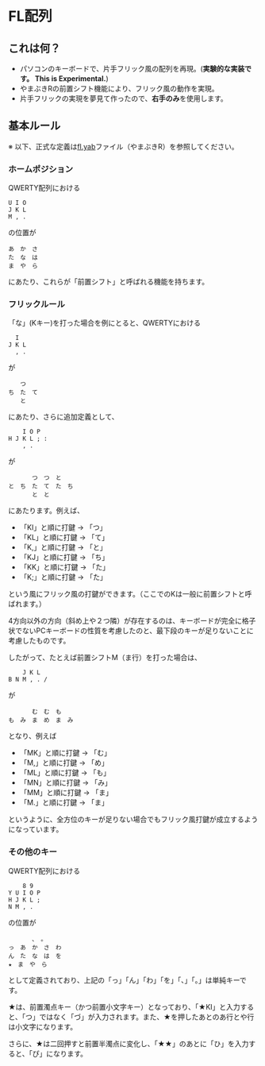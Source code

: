 # FL配列

## これは何？

- パソコンのキーボードで、片手フリック風の配列を再現。(**実験的な実装です。 This is Experimental.**)
- やまぶきRの前置シフト機能により、フリック風の動作を実現。
- 片手フリックの実現を夢見て作ったので、**右手のみ**を使用します。

## 基本ルール

※ 以下、正式な定義は[fl.yab](fl.yab)ファイル（やまぶきR）を参照してください。

### ホームポジション

QWERTY配列における

```text
U I O
J K L
M , .
```

の位置が

```text
あ　か　さ
た　な　は
ま　や　ら
```

にあたり、これらが「前置シフト」と呼ばれる機能を持ちます。

### フリックルール

「な」(Kキー)を打った場合を例にとると、QWERTYにおける

```text
  I
J K L
  , .
```

が

```text
　　つ
ち　た　て
　　と
```

にあたり、さらに追加定義として、

```text
    I O P
H J K L ; :
    , .
```

が

```text
　　　　つ　つ　と
と　ち　た　て　た　ち
　　　　と　と
```

にあたります。例えば、

- 「KI」と順に打鍵 → 「つ」
- 「KL」と順に打鍵 → 「て」
- 「K,」と順に打鍵 → 「と」
- 「KJ」と順に打鍵 → 「ち」
- 「KK」と順に打鍵 → 「た」
- 「K;」と順に打鍵 → 「た」

という風にフリック風の打鍵ができます。（ここでのKは一般に前置シフトと呼ばれます。）

4方向以外の方向（斜め上や２つ隣）が存在するのは、キーボードが完全に格子状でないPCキーボードの性質を考慮したのと、最下段のキーが足りないことに考慮したものです。

したがって、たとえば前置シフトM（ま行）を打った場合は、

```text
    J K L
B N M , . /
```

が

```text
　　　　む　む　も
も　み　ま　め　ま　み
```

となり、例えば

- 「MK」と順に打鍵 → 「む」
- 「M,」と順に打鍵 → 「め」
- 「ML」と順に打鍵 → 「も」
- 「MN」と順に打鍵 → 「み」
- 「MM」と順に打鍵 → 「ま」
- 「M.」と順に打鍵 → 「ま」

というように、全方位のキーが足りない場合でもフリック風打鍵が成立するようになっています。

### その他のキー

QWERTY配列における

```text
    8 9
Y U I O P
H J K L ;
N M , .
```

の位置が

```text
　　　　、　。
っ　あ　か　さ　わ
ん　た　な　は　を
★　ま　や　ら
```

として定義されており、上記の「っ」「ん」「わ」「を」「、」「。」は単純キーです。

★は、前置濁点キー（かつ前置小文字キー）となっており、「★KI」と入力すると、「つ」ではなく「づ」が入力されます。また、★を押したあとのあ行とや行は小文字になります。

さらに、★は二回押すと前置半濁点に変化し、「★★」のあとに「ひ」を入力すると、「ぴ」になります。